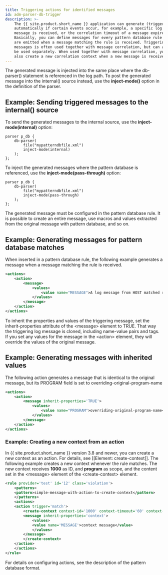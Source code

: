 ```yaml
---
title: Triggering actions for identified messages
id: adm-parser-db-trigger
description: >-
    The {{ site.product.short_name }} application can generate (trigger) messages
    automatically if certain events occur, for example, a specific log
    message is received, or the correlation timeout of a message expires.
    Basically, you can define messages for every pattern database rule that
    are emitted when a message matching the rule is received. Triggering
    messages is often used together with message correlation, but can also
    be used separately. When used together with message correlation, you can
    also create a new correlation context when a new message is received.
---
```


The generated message is injected into the same place where the
db-parser() statement is referenced in the log path. To post the
generated message into the internal() source instead, use the
**inject-mode()** option in the definition of the parser.

## Example: Sending triggered messages to the internal() source

To send the generated messages to the internal source, use the
**inject-mode(internal)** option:

```config
parser p_db {
    db-parser(
        file("mypatterndbfile.xml")
        inject-mode(internal)
    );
};
```

To inject the generated messages where the pattern database is
referenced, use the **inject-mode(pass-through)** option:

```config
parser p_db {
    db-parser(
        file("mypatterndbfile.xml")
        inject-mode(pass-through)
    );
};
```

The generated message must be configured in the pattern database rule.
It is possible to create an entire message, use macros and values
extracted from the original message with pattern database, and so on.

## Example: Generating messages for pattern database matches

When inserted in a pattern database rule, the following example
generates a message when a message matching the rule is received.

```xml
<actions>
    <action>
        <message>
            <values>
                <value name="MESSAGE">A log message from HOST matched rule number $.classifier.rule_id</value>
            </values>
        </message>
    </action>
</actions>
```

To inherit the properties and values of the triggering message, set the
inherit-properties attribute of the \<message\> element to TRUE. That
way the triggering log message is cloned, including name-value pairs and
tags. If you set any values for the message in the \<action\> element,
they will override the values of the original message.

## Example: Generating messages with inherited values

The following action generates a message that is identical to the
original message, but its PROGRAM field is set to
overriding-original-program-name

```xml
<actions>
    <action>
        <message inherit-properties='TRUE'>
            <values>
                <value name="PROGRAM">overriding-original-program-name</value>
            </values>
        </message>
    </action>
</actions>
```

### Example: Creating a new context from an action

In {{ site.product.short_name }} version 3.8 and newer, you can create a new context as
an action. For details, see
[[Element: create-context]]. 
The following example creates a new context whenever the rule matches.
The new context receives **1000** as ID, and **program** as scope, and
the content set in the \<message\> element of the \<create-context\>
element.

```xml
<rule provider='test' id='12' class='violation'>
    <patterns>
    <pattern>simple-message-with-action-to-create-context</pattern>
    </patterns>
    <actions>
    <action trigger='match'>
        <create-context context-id='1000' context-timeout='60' context-scope='program'>
        <message inherit-properties='context'>
            <values>
            <value name='MESSAGE'>context message</value>
            </values>
        </message>
        </create-context>
    </action>
    </actions>
</rule>
```

For details on configuring actions, see the description of the pattern
database format.
